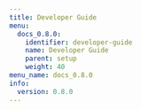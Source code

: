 ```yaml
---
title: Developer Guide
menu:
  docs_0.8.0:
    identifier: developer-guide
    name: Developer Guide
    parent: setup
    weight: 40
menu_name: docs_0.8.0
info:
  version: 0.8.0
---
```


